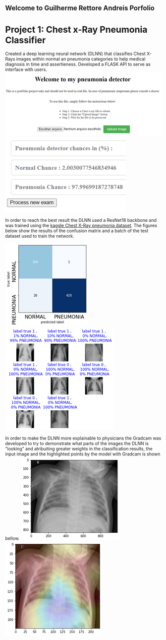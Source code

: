 ## Welcome to Guilherme Rettore Andreis Porfolio

# Project 1: Chest x-Ray Pneumonia Classifier

Created a deep learning neural network (DLNN) that classifies Chest X-Rays images within normal an pneumonia categories to help medical diagnosis in time and assertieness.
Developed a FLASK API to serve as interface with users.
![flask api](/images_read_me/flask_api1.PNG)
![results_api](/images_read_me/results_api.PNG)


In order to reach the best result the DLNN used a ResNet18 backbone and was trained using the [kaggle Chest X-Ray pneumonia dataset](https://www.kaggle.com/datasets/paultimothymooney/chest-xray-pneumonia). The figures below show the results of the confusion matrix and a batch of the test dataset used to train the network.

![confusion matrix ](/images_read_me/confusion_matrix3.png)
![batch_result](/images_read_me/batch_result_final.png)

In order to make the DLNN more explainable to physicians the Gradcam was developed to try to demonstrate what parts of the images the DLNN is "looking" and atribuiting greater weights in the classification results, the input image and the highlighted points by the model with Gradcam is shown bellow.
![Original image](/images_read_me/cheast_image1.png)
![Gradcam over image](/images_read_me/gradcam_heatmap1.png)



